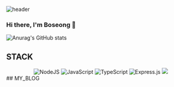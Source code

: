 ![header](https://capsule-render.vercel.app/api?type=waving&color=auto&height=300&section=header&text=Boseong%20Kim&fontSize=90)
### Hi there, I'm Boseong 👋

![Anurag's GitHub stats](https://github-readme-stats.vercel.app/api?username=Bill1907&show_icons=true&theme=merko)

## STACK
<div align="center">
  <img alt="NodeJS" src="https://img.shields.io/badge/node.js-%2343853D.svg?style=for-the-badge&logo=node-dot-js&logoColor=white" />
  <img alt="JavaScript" src="https://img.shields.io/badge/javascript-%23323330.svg?style=for-the-badge&logo=javascript&logoColor=white" />
  <img alt="TypeScript" src="https://img.shields.io/badge/typescript-%23007ACC.svg?style=for-the-badge&logo=typescript&logoColor=white" />
  <img alt="Express.js" src="https://img.shields.io/badge/express.js-%23404d59.svg?style=for-the-badge&logo=express&logoColor=white" />
  <img src="https://img.shields.io/badge/vue.js-4FC08D?style=for-the-badge&logo=vue.js&logoColor=white">
</div>
## MY_BLOG

<!--
**Bill1907/Bill1907** is a ✨ _special_ ✨ repository because its `README.md` (this file) appears on your GitHub profile.

Here are some ideas to get you started:

- 🔭 I’m currently working on ...
- 🌱 I’m currently learning ...
- 👯 I’m looking to collaborate on ...
- 🤔 I’m looking for help with ...
- 💬 Ask me about ...
- 📫 How to reach me: ...
- 😄 Pronouns: ...
- ⚡ Fun fact: ...
-->
